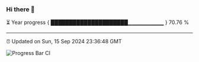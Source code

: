 ### Hi there 👋

⏳ Year progress { █████████████████████▁▁▁▁▁▁▁▁▁ } 70.76 %

---

⏰ Updated on Sun, 15 Sep 2024 23:36:48 GMT

![Progress Bar CI](https://github.com/IshwaranRudhara/GIT-ACTION/workflows/Progress%20Bar%20CI/badge.svg)
